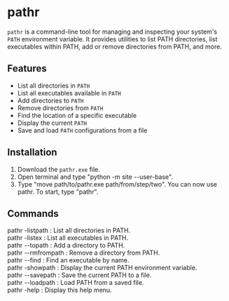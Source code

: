 # pathr

`pathr` is a command-line tool for managing and inspecting your system's `PATH` environment variable. It provides utilities to list PATH directories, list executables within PATH, add or remove directories from PATH, and more.

## Features

- List all directories in `PATH`
- List all executables available in `PATH`
- Add directories to `PATH`
- Remove directories from `PATH`
- Find the location of a specific executable
- Display the current `PATH`
- Save and load `PATH` configurations from a file

## Installation

1. Download the `pathr.exe` file.
2. Open terminal and type "python -m site --user-base".
3. Type "move path/to/pathr.exe path/from/step/two".
You can now use pathr. To start, type "pathr".

## Commands

pathr -listpath         : List all directories in PATH.  
pathr -listex           : List all executables in PATH.  
pathr --topath <path>   : Add a directory to PATH.  
pathr --rmfrompath <path>: Remove a directory from PATH.  
pathr --find <name>     : Find an executable by name.  
pathr -showpath        : Display the current PATH environment variable.  
pathr --savepath        : Save the current PATH to a file.  
pathr --loadpath <file> : Load PATH from a saved file.  
pathr -help             : Display this help menu.  

